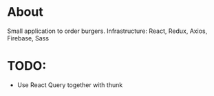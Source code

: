 # About

Small application to order burgers. Infrastructure: React, Redux, Axios, Firebase, Sass

# TODO:

- Use React Query together with thunk
